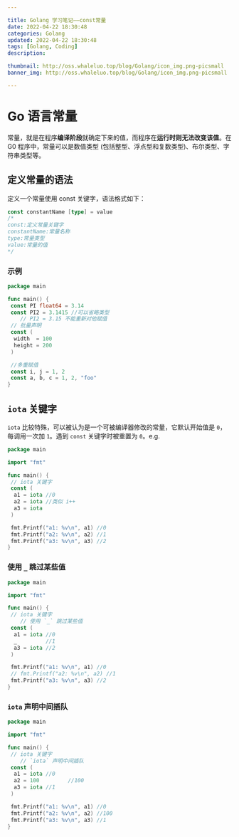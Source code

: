 ```yaml
---

title: Golang 学习笔记——const常量
date: 2022-04-22 18:30:48
categories: Golang
updated: 2022-04-22 18:30:48
tags: [Golang, Coding]
description:

thumbnail: http://oss.whaleluo.top/blog/Golang/icon_img.png-picsmall
banner_img: http://oss.whaleluo.top/blog/Golang/icon_img.png-picsmall

---
```


# Go 语言常量

常量，就是在程序**编译阶段**就确定下来的值，而程序在**运行时则无法改变该值**。在 G0 程序中，常量可以是数值类型 (包括整型、浮点型和复数类型)、布尔类型、字符串类型等。

## 定义常量的语法

定义一个常量使用 const 关键字，语法格式如下：

```go
const constantName [type] = value
/* 
const:定义常量关键字
constantName:常量名称
type:常量类型
value:常量的值 
*/
```

### 示例

```go
package main

func main() {
 const PI float64 = 3.14
 const PI2 = 3.1415 //可以省略类型
    // PI2 = 3.15 不能重新对他赋值
 // 批量声明
 const (
  width  = 100
  height = 200
 )

 //多重赋值
 const i, j = 1, 2
 const a, b, c = 1, 2, "foo"
}
```

## `iota` 关键字

`iota` 比较特殊，可以被认为是一个可被编译器修改的常量，它默认开始值是 `0`，每调用一次加 `1`。遇到 `const` 关键字时被重置为 `0`。e.g.

```go
package main

import "fmt"

func main() {
 // iota 关键字
 const (
  a1 = iota //0
  a2 = iota //类似 i++
  a3 = iota
 )

 fmt.Printf("a1: %v\n", a1) //0
 fmt.Printf("a2: %v\n", a2) //1
 fmt.Printf("a3: %v\n", a3) //2
}
```

### 使用 `_` 跳过某些值

```go
package main

import "fmt"

func main() {
 // iota 关键字
    // 使用 `_` 跳过某些值
 const (
  a1 = iota //0
  _         //1
  a3 = iota //2
 )

 fmt.Printf("a1: %v\n", a1) //0
 // fmt.Printf("a2: %v\n", a2) //1
 fmt.Printf("a3: %v\n", a3) //2
}
```

### `iota` 声明中间插队

```go
package main

import "fmt"

func main() {
 // iota 关键字
    // `iota` 声明中间插队
 const (
  a1 = iota //0
  a2 = 100         //100
  a3 = iota //1
 )

 fmt.Printf("a1: %v\n", a1) //0
 fmt.Printf("a2: %v\n", a2) //100
 fmt.Printf("a3: %v\n", a3) //1
}
```

